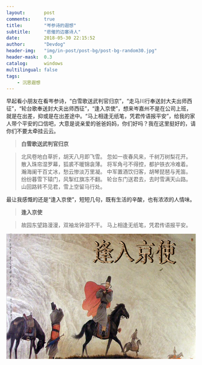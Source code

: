 ```yaml
---
layout:       post
comments:     true
title:        "岑参诗的遐想"
subtitle:     "悲催的边塞诗人"
date:         2018-05-30 22:15:52
author:       "Devdog"
header-img:   "img/in-post/post-bg/post-bg-random30.jpg"
header-mask:  0.3
catalog:      windows
multilingual: false
tags:
    - 沉思遐想
---
```




早起看小朋友在看岑参诗，“白雪歌送武判官归京”，“走马川行奉送封大夫出师西征”，“轮台歌奉送封大夫出师西征”，“逢入京使”，想来岑嘉州不是在公司上班，就是在出差，抑或是在出差途中。“马上相逢无纸笔，凭君传语报平安”，给我的家人带个平安的口信吧，大意是说亲爱的爸爸妈妈，你们好吗？我在这里挺好的，请你们不要太牵挂云云。

>**白雪歌送武判官归京**

>北风卷地白草折，胡天八月即飞雪。
忽如一夜春风来，千树万树梨花开。
散入珠帘湿罗幕，狐裘不暖锦衾薄。
将军角弓不得控，都护铁衣冷难着。
瀚海阑干百丈冰，愁云惨淡万里凝。
中军置酒饮归客，胡琴琵琶与羌笛。
纷纷暮雪下辕门，风掣红旗冻不翻。
轮台东门送君去，去时雪满天山路。
山回路转不见君，雪上空留马行处。

最让我感慨的还是“逢入京使”，短短几句，既有生活的辛酸，也有浓浓的人情味。

>**逢入京使**

>故园东望路漫漫，双袖龙钟泪不干。
马上相逢无纸笔，凭君传语报平安。

![逢入京使](/img/in-post/20180530/cengsheng.jpg)
